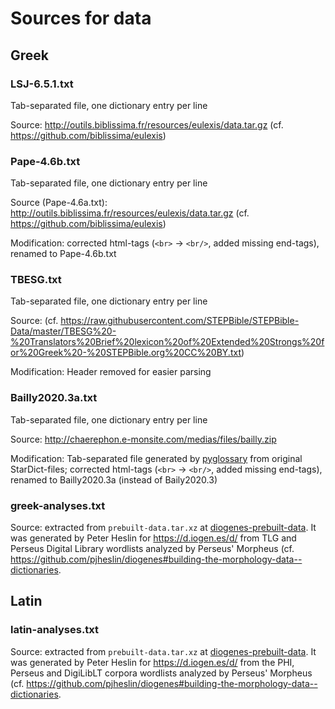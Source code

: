 # Sources for data

## Greek

### LSJ-6.5.1.txt

Tab-separated file, one dictionary entry per line

Source: <http://outils.biblissima.fr/resources/eulexis/data.tar.gz> (cf. <https://github.com/biblissima/eulexis>)

### Pape-4.6b.txt

Tab-separated file, one dictionary entry per line

Source (Pape-4.6a.txt): <http://outils.biblissima.fr/resources/eulexis/data.tar.gz> (cf. <https://github.com/biblissima/eulexis>)

Modification: corrected html-tags (`<br>`  -> `<br/>`, added missing end-tags), renamed to Pape-4.6b.txt

### TBESG.txt

Tab-separated file, one dictionary entry per line

Source: (cf. <https://raw.githubusercontent.com/STEPBible/STEPBible-Data/master/TBESG%20-%20Translators%20Brief%20lexicon%20of%20Extended%20Strongs%20for%20Greek%20-%20STEPBible.org%20CC%20BY.txt>) 

Modification: Header removed for easier parsing

### Bailly2020.3a.txt

Tab-separated file, one dictionary entry per line

Source: <http://chaerephon.e-monsite.com/medias/files/bailly.zip>

Modification: Tab-separated file generated by [pyglossary](https://github.com/ilius/pyglossary) from original StarDict-files; corrected html-tags (`<br>`  -> `<br/>`, added missing end-tags), renamed to Bailly2020.3a (instead of Baily2020.3)

### greek-analyses.txt

Source: extracted from `prebuilt-data.tar.xz`  at [diogenes-prebuilt-data](https://github.com/pjheslin/diogenes-prebuilt-data). It was generated by Peter Heslin for <https://d.iogen.es/d/> from TLG and Perseus Digital Library wordlists analyzed by Perseus' Morpheus (cf. <https://github.com/pjheslin/diogenes#building-the-morphology-data--dictionaries>.

## Latin

### latin-analyses.txt

Source: extracted from `prebuilt-data.tar.xz`  at [diogenes-prebuilt-data](https://github.com/pjheslin/diogenes-prebuilt-data). It was generated by Peter Heslin for <https://d.iogen.es/d/> from the PHI, Perseus and DigiLibLT corpora wordlists analyzed by Perseus' Morpheus (cf. <https://github.com/pjheslin/diogenes#building-the-morphology-data--dictionaries>.


